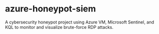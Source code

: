 # azure-honeypot-siem
A cybersecurity honeypot project using Azure VM, Microsoft Sentinel, and KQL to monitor and visualize brute-force RDP attacks.
